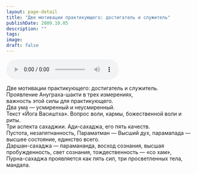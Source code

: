 ```yaml
---
layout: page-detail
title: "Две мотивации практикующего: достигатель и служитель"
publishDate: 2009.10.05
description: ""
tags:
image:
draft: false
---
```


<audio title="2009.10.05 - Две мотивации практикующего: достигатель и служитель.mp3" src="/upload/iblock/ca5/ca53f41f8adc1c187f2985c5ca884e33.mp3" controls=""></audio>

 Две мотивации практикующего: достигатель и служитель.  
 Проявление Ануграха-шакти в трех измерениях,   
 важность этой силы для практикующего.   
 Два ума — усмиренный и неусмиренный.  
 Текст «Йога Васиштха». Вопрос воли, кармы, божественной воли и риты.  
 Три аспекта сахаджии. Ади-сахаджа, его пять качеств.  
 Пустота, незапятнанность, Параматман — Высший дух, парамапада —  
 высшее состояние, единство всего.  
 Даршан-сахаджа — парамананда, восход сознания, высшая  
 пробужденность, свет сознания, тождественность — «со хам»,  
 Пурна-сахаджа проявляется как пять сил, три просветленных тела,  
 мандала. 

  

